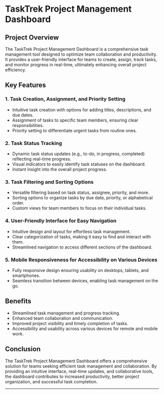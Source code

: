 # TaskTrek Project Management Dashboard

## Project Overview

The TaskTrek Project Management Dashboard is a comprehensive task management tool designed to optimize team collaboration and productivity. It provides a user-friendly interface for teams to create, assign, track tasks, and monitor progress in real-time, ultimately enhancing overall project efficiency.

## Key Features

### 1. Task Creation, Assignment, and Priority Setting

- Intuitive task creation with options for adding titles, descriptions, and due dates.
- Assignment of tasks to specific team members, ensuring clear responsibilities.
- Priority setting to differentiate urgent tasks from routine ones.

### 2. Task Status Tracking

- Dynamic task status updates (e.g., to-do, in progress, completed) reflecting real-time progress.
- Visual indicators to easily identify task statuses on the dashboard.
- Instant insight into the overall project progress.

### 3. Task Filtering and Sorting Options

- Versatile filtering based on task status, assignee, priority, and more.
- Sorting options to organize tasks by due date, priority, or alphabetical order.
- Custom views for team members to focus on their individual tasks.

### 4. User-Friendly Interface for Easy Navigation

- Intuitive design and layout for effortless task management.
- Clear categorization of tasks, making it easy to find and interact with them.
- Streamlined navigation to access different sections of the dashboard.

### 5. Mobile Responsiveness for Accessibility on Various Devices

- Fully responsive design ensuring usability on desktops, tablets, and smartphones.
- Seamless transition between devices, enabling task management on the go.

## Benefits

- Streamlined task management and progress tracking.
- Enhanced team collaboration and communication.
- Improved project visibility and timely completion of tasks.
- Accessibility and usability across various devices for remote and mobile work.

## Conclusion

The TaskTrek Project Management Dashboard offers a comprehensive solution for teams seeking efficient task management and collaboration. By providing an intuitive interface, real-time updates, and collaborative tools, the dashboard contributes to increased productivity, better project organization, and successful task completion.

---
